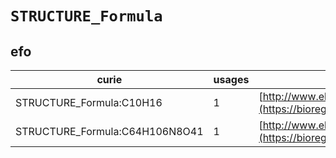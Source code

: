 # `STRUCTURE_Formula`
## efo
| curie                          |   usages | nodes                                                                                               |
|--------------------------------|----------|-----------------------------------------------------------------------------------------------------|
| STRUCTURE_Formula:C10H16       |        1 | [http://www.ebi.ac.uk/efo/EFO:0003191](https://bioregistry.io/http://www.ebi.ac.uk/efo/EFO:0003191) |
| STRUCTURE_Formula:C64H106N8O41 |        1 | [http://www.ebi.ac.uk/efo/EFO:0003237](https://bioregistry.io/http://www.ebi.ac.uk/efo/EFO:0003237) |
